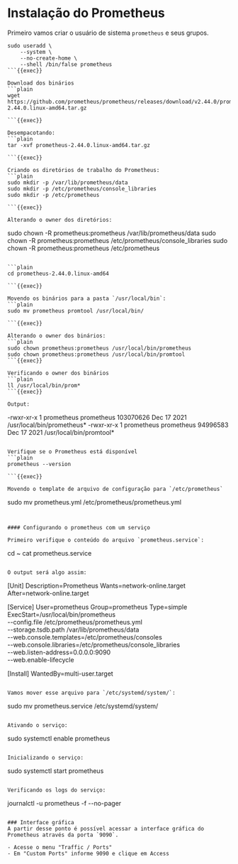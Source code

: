 # Instalação do Prometheus

Primeiro vamos criar o usuário de sistema `prometheus` e seus grupos.  

```plain
sudo useradd \
    --system \
    --no-create-home \
    --shell /bin/false prometheus
```{{exec}}

Download dos binários
```plain
wget https://github.com/prometheus/prometheus/releases/download/v2.44.0/prometheus-2.44.0.linux-amd64.tar.gz

```{{exec}}

Desempacotando:
```plain
tar -xvf prometheus-2.44.0.linux-amd64.tar.gz

```{{exec}}

Criando os diretórios de trabalho do Prometheus:
```plain
sudo mkdir -p /var/lib/prometheus/data 
sudo mkdir -p /etc/prometheus/console_libraries
sudo mkdir -p /etc/prometheus

```{{exec}}

Alterando o owner dos diretórios:
```
sudo chown -R prometheus:prometheus /var/lib/prometheus/data 
sudo chown -R prometheus:prometheus /etc/prometheus/console_libraries
sudo chown -R prometheus:prometheus /etc/prometheus

```{{exec}}

```plain
cd prometheus-2.44.0.linux-amd64

```{{exec}}

Movendo os binários para a pasta `/usr/local/bin`:
```plain
sudo mv prometheus promtool /usr/local/bin/

```{{exec}}

Alterando o owner dos binários:
```plain
sudo chown prometheus:prometheus /usr/local/bin/prometheus
sudo chown prometheus:prometheus /usr/local/bin/promtool
```{{exec}}

Verificando o owner dos binários
```plain
ll /usr/local/bin/prom*
```{{exec}}

Output:
```
-rwxr-xr-x 1 prometheus prometheus 103070626 Dec 17  2021 /usr/local/bin/prometheus*
-rwxr-xr-x 1 prometheus prometheus  94996583 Dec 17  2021 /usr/local/bin/promtool*
```

Verifique se o Prometheus está disponível
```plain
prometheus --version

```{{exec}}

Movendo o template de arquivo de configuração para `/etc/prometheus`
```
sudo mv prometheus.yml /etc/prometheus/prometheus.yml
```{{exec}}


#### Configurando o prometheus com um serviço

Primeiro verifique o conteúdo do arquivo `prometheus.service`:
```
cd ~
cat prometheus.service
```{{exec}}

O output será algo assim:
```
[Unit]
Description=Prometheus
Wants=network-online.target
After=network-online.target

[Service]
User=prometheus
Group=prometheus
Type=simple
ExecStart=/usr/local/bin/prometheus \
    --config.file /etc/prometheus/prometheus.yml \
    --storage.tsdb.path /var/lib/prometheus/data \
    --web.console.templates=/etc/prometheus/consoles \
    --web.console.libraries=/etc/prometheus/console_libraries \
    --web.listen-address=0.0.0.0:9090 \
    --web.enable-lifecycle
   
[Install]
WantedBy=multi-user.target
```

Vamos mover esse arquivo para `/etc/systemd/system/`:
```
sudo mv prometheus.service /etc/systemd/system/
```{{exec}}

Ativando o serviço:
```
sudo systemctl enable prometheus

```{{exec}}

Inicializando o serviço:
```
sudo systemctl start prometheus

```{{exec}}

Verificando os logs do serviço:
```
journalctl -u prometheus -f --no-pager

```{{exec}}

### Interface gráfica
A partir desse ponto é possível acessar a interface gráfica do Prometheus através da porta `9090`.

- Acesse o menu "Traffic / Ports"
- Em "Custom Ports" informe 9090 e clique em Access